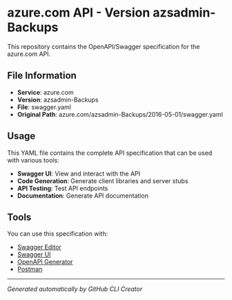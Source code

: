 # azure.com API - Version azsadmin-Backups

This repository contains the OpenAPI/Swagger specification for the azure.com API.

## File Information

- **Service**: azure.com
- **Version**: azsadmin-Backups
- **File**: swagger.yaml
- **Original Path**: azure.com/azsadmin-Backups/2016-05-01/swagger.yaml

## Usage

This YAML file contains the complete API specification that can be used with various tools:

- **Swagger UI**: View and interact with the API
- **Code Generation**: Generate client libraries and server stubs
- **API Testing**: Test API endpoints
- **Documentation**: Generate API documentation

## Tools

You can use this specification with:

- [Swagger Editor](https://editor.swagger.io/)
- [Swagger UI](https://swagger.io/tools/swagger-ui/)
- [OpenAPI Generator](https://openapi-generator.tech/)
- [Postman](https://www.postman.com/)

---

*Generated automatically by GitHub CLI Creator*
